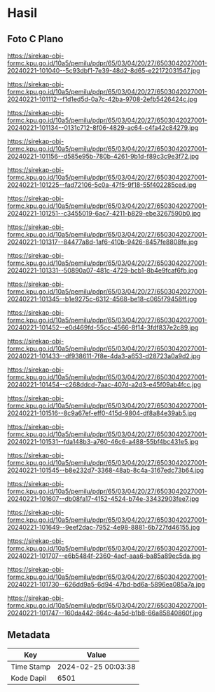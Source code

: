# Hasil

## Foto C Plano

https://sirekap-obj-formc.kpu.go.id/10a5/pemilu/pdpr/65/03/04/20/27/6503042027001-20240221-101040--5c93dbf1-7e39-48d2-8d65-e22172031547.jpg

https://sirekap-obj-formc.kpu.go.id/10a5/pemilu/pdpr/65/03/04/20/27/6503042027001-20240221-101112--f1d1ed5d-0a7c-42ba-9708-2efb5426424c.jpg

https://sirekap-obj-formc.kpu.go.id/10a5/pemilu/pdpr/65/03/04/20/27/6503042027001-20240221-101134--0131c712-8f06-4829-ac64-c4fa42c84279.jpg

https://sirekap-obj-formc.kpu.go.id/10a5/pemilu/pdpr/65/03/04/20/27/6503042027001-20240221-101156--d585e95b-780b-4261-9b1d-f89c3c9e3f72.jpg

https://sirekap-obj-formc.kpu.go.id/10a5/pemilu/pdpr/65/03/04/20/27/6503042027001-20240221-101225--fad72106-5c0a-47f5-9f18-55f402285ced.jpg

https://sirekap-obj-formc.kpu.go.id/10a5/pemilu/pdpr/65/03/04/20/27/6503042027001-20240221-101251--c3455019-6ac7-4211-b829-ebe3267590b0.jpg

https://sirekap-obj-formc.kpu.go.id/10a5/pemilu/pdpr/65/03/04/20/27/6503042027001-20240221-101317--84477a8d-1af6-410b-9426-8457fe8808fe.jpg

https://sirekap-obj-formc.kpu.go.id/10a5/pemilu/pdpr/65/03/04/20/27/6503042027001-20240221-101331--50890a07-481c-4729-bcb1-8b4e9fcaf6fb.jpg

https://sirekap-obj-formc.kpu.go.id/10a5/pemilu/pdpr/65/03/04/20/27/6503042027001-20240221-101345--b1e9275c-6312-4568-be18-c065f79458ff.jpg

https://sirekap-obj-formc.kpu.go.id/10a5/pemilu/pdpr/65/03/04/20/27/6503042027001-20240221-101452--e0d469fd-55cc-4566-8f14-3fdf837e2c89.jpg

https://sirekap-obj-formc.kpu.go.id/10a5/pemilu/pdpr/65/03/04/20/27/6503042027001-20240221-101433--df938611-7f8e-4da3-a653-d28723a0a9d2.jpg

https://sirekap-obj-formc.kpu.go.id/10a5/pemilu/pdpr/65/03/04/20/27/6503042027001-20240221-101454--c268ddcd-7aac-407d-a2d3-e45f09ab4fcc.jpg

https://sirekap-obj-formc.kpu.go.id/10a5/pemilu/pdpr/65/03/04/20/27/6503042027001-20240221-101516--8c9a67ef-eff0-415d-9804-df8a84e39ab5.jpg

https://sirekap-obj-formc.kpu.go.id/10a5/pemilu/pdpr/65/03/04/20/27/6503042027001-20240221-101531--fda148b3-a760-46c6-a488-55bf4bc431e5.jpg

https://sirekap-obj-formc.kpu.go.id/10a5/pemilu/pdpr/65/03/04/20/27/6503042027001-20240221-101545--b8e232d7-3368-48ab-8c4a-3167edc73b64.jpg

https://sirekap-obj-formc.kpu.go.id/10a5/pemilu/pdpr/65/03/04/20/27/6503042027001-20240221-101607--db08fa17-4152-4524-b74e-33432903fee7.jpg

https://sirekap-obj-formc.kpu.go.id/10a5/pemilu/pdpr/65/03/04/20/27/6503042027001-20240221-101649--9eef2dac-7952-4e98-8881-6b727fd46155.jpg

https://sirekap-obj-formc.kpu.go.id/10a5/pemilu/pdpr/65/03/04/20/27/6503042027001-20240221-101707--e6b5484f-2360-4acf-aaa6-ba85a89ec5da.jpg

https://sirekap-obj-formc.kpu.go.id/10a5/pemilu/pdpr/65/03/04/20/27/6503042027001-20240221-101730--626dd9a5-6d94-47bd-bd6a-5896ea085a7a.jpg

https://sirekap-obj-formc.kpu.go.id/10a5/pemilu/pdpr/65/03/04/20/27/6503042027001-20240221-101747--160da442-864c-4a5d-b1b8-66a85840860f.jpg


## Metadata

| Key        | Value               |
| ---------- | ------------------- |
| Time Stamp | 2024-02-25 00:03:38 |
| Kode Dapil | 6501                |




